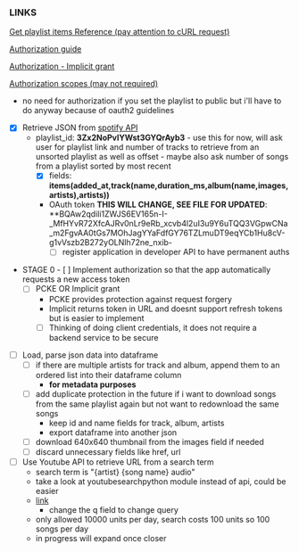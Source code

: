 ### LINKS

[Get playlist items Reference (pay attention to cURL request)](https://developer.spotify.com/documentation/web-api/reference/#/operations/get-playlists-tracks)

[Authorization guide](https://developer.spotify.com/documentation/general/guides/authorization/)

[Authorization - Implicit grant](https://developer.spotify.com/documentation/general/guides/authorization/implicit-grant/)

[Authorization scopes (may not required)](https://developer.spotify.com/documentation/general/guides/authorization/scopes/)

 - no need for authorization if you set the playlist to public but i'll have to do anyway because of oauth2 guidelines

- [x] Retrieve JSON from [spotify API](https://developer.spotify.com/console/get-playlist-tracks/?playlist_id=3Zx2NoPvIYWst3GYQrAyb3&market=ES&fields=items(added_at%2Ctrack(name%2Cduration_ms%2Calbum(name%2Cimages%2Cartists)%2Cartists))&limit=&offset=&additional_types=)
  - playlist_id: **3Zx2NoPvIYWst3GYQrAyb3**
          - use this for now, will ask user for playlist link and number of tracks to retrieve from an unsorted playlist as well as offset
           - maybe also ask number of songs from a playlist sorted by most recent
    - [x] fields: **items(added_at,track(name,duration_ms,album(name,images,artists),artists))**
    - OAuth token **THIS WILL CHANGE, SEE FILE FOR UPDATED**: **BQAw2qdili1ZWJS6EV165n-I-_MfHYvR72XfcAJRv0nLr9eRb_xcvb4l2uI3u9Y6uTQQ3VGpwCNa_m2FgvAA0tGs7MOhJagYYaFdfGY76TZLmuDT9eqYCb1Hu8cV-g1vVszb2B272yOLNlh72ne_nxib-
      -  [ ] register application in developer API to have permanent auths
- STAGE 0 - [ ] Implement authorization so that the app automatically requests a new access token 
  - [ ] PCKE OR Implicit grant 
    - PCKE provides protection against request forgery
    - Implicit returns token in URL and doesnt support refresh tokens but is easier to implement
    - [ ] Thinking of doing client credentials, it does not require a backend service to be secure
- [ ]  Load, parse json data into dataframe
    - [ ] if there are multiple artists for track and album, append them to an ordered list into their dataframe column
      - **for metadata purposes**
    -  [ ] add duplicate protection in the future if i want to download songs from the same playlist again but not want to redownload the same songs
       -  keep id and name fields for track, album, artists
       -  export dataframe into another json
    -  [ ] download 640x640 thumbnail from the images field if needed
    -  [ ] discard unnecessary fields like href, url
- [ ] Use Youtube API to retrieve URL from a search term
	- search term is "{artist} {song name} audio"
	- take a look at youtubesearchpython module instead of api, could be easier
	- [link](https://developers.google.com/youtube/v3/docs/search/list?apix=true) 
    	- change the q field to change query
	- only allowed 10000 units per day, search costs 100 units so 100 songs per day
	- in progress will expand once closer 